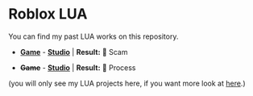 <strong><h1>Roblox LUA</h1></strong>
You can find my past LUA works on this repository.

* <strong><a href="https://web.roblox.com/games/5825834765/Beta-Stelar-Piece?">Game</a></strong> - <strong><a href="https://discord.gg/cgZCCEQXcz">Studio</a></strong>
| <strong>Result:</strong> 💸 Scam

* <strong><del>Game</del></strong> - <strong><a href="https://discord.gg/g425E3G3Z3">Studio</a></strong>
| <strong>Result:</strong> 🔧 Process

(you will only see my LUA projects here, if you want more look at <a href="https://github.com/heynaberuy?tab=repositories">here</a>.)
